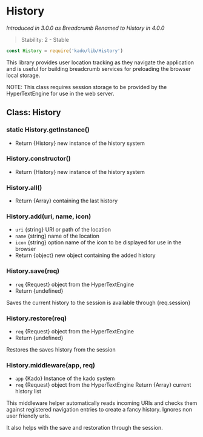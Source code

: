 # History
*Introduced in 3.0.0 as Breadcrumb*
*Renamed to History in 4.0.0*
> Stability: 2 - Stable
```js
const History = require('kado/lib/History')
```
This library provides user location tracking as they navigate the application
and is useful for building breadcrumb services for preloading the browser
local storage.

NOTE: This class requires session storage to be provided by the HyperTextEngine
for use in the web server.

## Class: History

### static History.getInstance()
* Return {History} new instance of the history system

### History.constructor()
* Return {History} new instance of the history system

### History.all()
* Return {Array} containing the last history

### History.add(uri, name, icon)
* `uri` {string} URI or path of the location
* `name` {string} name of the location
* `icon` {string} option name of the icon to be displayed for use in the browser
* Return {object} new object containing the added history

### History.save(req)
* `req` {Request} object from the HyperTextEngine
* Return {undefined}

Saves the current history to the session is available through {req.session}

### History.restore(req)
* `req` {Request} object from the HyperTextEngine
* Return {undefined}

Restores the saves history from the session

### History.middleware(app, req)
* `app` {Kado} Instance of the kado system
* `req` {Request} object from the HyperTextEngine
Return {Array} current history list

This middleware helper automatically reads incoming URIs and checks them against
registered navigation entries to create a fancy history. Ignores non user
friendly urls.

It also helps with the save and restoration through the session.
